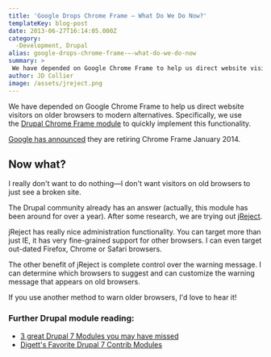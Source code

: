 ```yaml
---
title: 'Google Drops Chrome Frame — What Do We Do Now?'
templateKey: blog-post
date: 2013-06-27T16:14:05.000Z
category: 
  -Development, Drupal
alias: google-drops-chrome-frame-—-what-do-we-do-now
summary: > 
 We have depended on Google Chrome Frame to help us direct website visitors on older browsers to modern alternatives. Specifically, we use the Drupal Chrome Frame module to quickly implement this functionality. Google has announced they are retiring Chrome Frame January 2014.  	Now what? I really don't want to do nothing—I don't want visitors on old browsers to just see a broken site. The Drupal community already has an answer (actually, this module has been around for over a year). After some research, we are trying out jReject.
author: JD Collier
image: /assets/jreject.png
---
```


We have depended on Google Chrome Frame to help us direct website visitors on older browsers to modern alternatives. Specifically, we use the [Drupal Chrome Frame module](https://www.drupal.org/project/chrome_frame) to quickly implement this functionality.

[Google has announced](http://blog.chromium.org/2013/06/retiring-chrome-frame.html) they are retiring Chrome Frame January 2014.

Now what?
---------

I really don't want to do nothing—I don't want visitors on old browsers to just see a broken site.

The Drupal community already has an answer (actually, this module has been around for over a year). After some research, we are trying out [jReject](https://www.drupal.org/project/jreject).

jReject has really nice administration functionality. You can target more than just IE, it has very fine-grained support for other browsers. I can even target out-dated Firefox, Chrome or Safari browsers.

The other benefit of jReject is complete control over the warning message. I can determine which browsers to suggest and can customize the warning message that appears on old browsers.

If you use another method to warn older browsers, I'd love to hear it!

### Further Drupal module reading:

*   [3 great Drupal 7 Modules you may have missed](/insights/3-great-drupal-7-modules-you-may-have-missed)
*   [Digett's Favorite Drupal 7 Contrib Modules](/insights/digett-s-favorite-drupal-7-contrib-modules)
